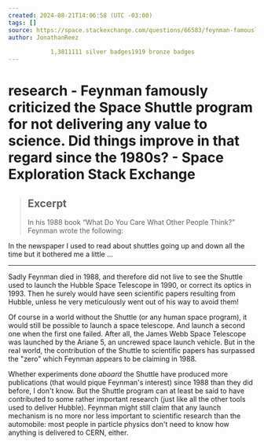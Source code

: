 ```yaml
---
created: 2024-08-21T14:06:58 (UTC -03:00)
tags: []
source: https://space.stackexchange.com/questions/66583/feynman-famously-criticized-the-space-shuttle-program-for-not-delivering-any-val
author: JonathanReez
        
            1,3811111 silver badges1919 bronze badges
---
```


# research - Feynman famously criticized the Space Shuttle program for not delivering any value to science. Did things improve in that regard since the 1980s? - Space Exploration Stack Exchange

> ## Excerpt
> In his 1988 book “What Do You Care What Other People Think?” Feynman wrote the following:

In the newspaper I used to read about shuttles going up and down all the time but it bothered me a little ...

---
Sadly Feynman died in 1988, and therefore did not live to see the Shuttle used to launch the Hubble Space Telescope in 1990, or correct its optics in 1993. Then he surely would have seen scientific papers resulting from Hubble, unless he very meticulously went out of his way to avoid them!

Of course in a world without the Shuttle (or any human space program), it would still be possible to launch a space telescope. And launch a second one when the first one failed. After all, the James Webb Space Telescope was launched by the Ariane 5, an uncrewed space launch vehicle. But in the real world, the contribution of the Shuttle to scientific papers has surpassed the "zero" which Feynman appears to be claiming in 1988.

Whether experiments done _aboard_ the Shuttle have produced more publications (that would pique Feynman's interest) since 1988 than they did before, I don't know. But the Shuttle program can at least be said to have contributed to some rather important research (just like all the other tools used to deliver Hubble). Feynman might still claim that any launch mechanism is no more nor less important to scientific research than the automobile: most people in particle physics don't need to know how anything is delivered to CERN, either.
